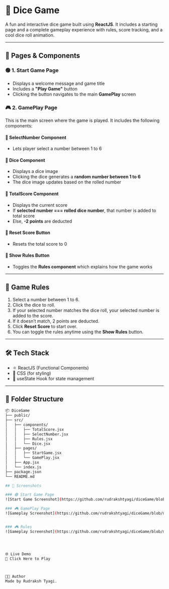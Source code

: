# 🎲 Dice Game

A fun and interactive dice game built using **ReactJS**. It includes a starting page and a complete gameplay experience with rules, score tracking, and a cool dice roll animation.

---

## 🚀 Pages & Components

### 🟢 1. Start Game Page

- Displays a welcome message and game title
- Includes a **"Play Game"** button
- Clicking the button navigates to the main **GamePlay** screen

### 🎮 2. GamePlay Page

This is the main screen where the game is played. It includes the following components:

#### 🎯 SelectNumber Component
- Lets player select a number between 1 to 6

#### 🎲 Dice Component
- Displays a dice image
- Clicking the dice generates a **random number between 1 to 6**
- The dice image updates based on the rolled number

#### 🧮 TotalScore Component
- Displays the current score
- If **selected number === rolled dice number**, that number is added to total score
- Else, **-2 points** are deducted

#### 🔁 Reset Score Button
- Resets the total score to 0

#### 📜 Show Rules Button
- Toggles the **Rules component** which explains how the game works

---

## 🧠 Game Rules

1. Select a number between 1 to 6.
2. Click the dice to roll.
3. If your selected number matches the dice roll, your selected number is added to the score.
4. If it doesn’t match, 2 points are deducted.
5. Click **Reset Score** to start over.
6. You can toggle the rules anytime using the **Show Rules** button.

---

## 🛠️ Tech Stack

- ⚛️ ReactJS (Functional Components)
- 🎨 CSS (for styling)
- 🧠 useState Hook for state management

---

## 📁 Folder Structure

```bash
📦 DiceGame
├── public/
├── src/
│   ├── components/
│   │   ├── TotalScore.jsx
│   │   ├── SelectNumber.jsx
│   │   ├── Rules.jsx
│   │   └── Dice.jsx
│   ├── pages/
│   │   ├── StartGame.jsx
│   │   └── GamePlay.jsx
│   ├── App.jsx
│   └── index.js
├── package.json
└── README.md

## 📸 Screenshots

### 🟢 Start Game Page
![Start Game Screenshot](https://github.com/rudrakshtyagi/diceGame/blob/main/public/Images/screenshot1.png)

### 🎮 GamePlay Page
![Gameplay Screenshot](https://github.com/rudrakshtyagi/diceGame/blob/main/public/Images/dice_3.png)


### 🎮 Rules
![Gameplay Screenshot](https://github.com/rudrakshtyagi/diceGame/blob/main/public/Images/screenshot2.png)




🌐 Live Demo
🔗 Click Here to Play



👨‍💻 Author
Made by Rudraksh Tyagi.

